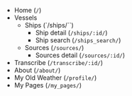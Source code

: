 - Home (`/`)
- Vessels
    - Ships (`/ships/``)
        - Ship detail (`/ships/:id/`)
        - Ship search (`/ships_search/`)
    - Sources (`/sources/`)
        - Sources detail (`/sources/:id/`)
- Transcribe (`/transcribe/:id/`)
- About (`/about/`)
- My Old Weather (`/profile/`)
- My Pages (`/my_pages/`)



